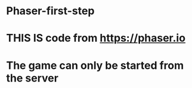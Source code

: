 # Phaser-first-step
# THIS IS code from https://phaser.io
# The game can only be started from the server
